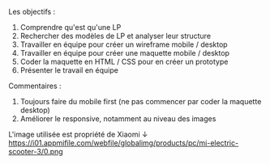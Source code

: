 Les objectifs : 
1. Comprendre qu'est qu'une LP
2. Rechercher des modèles de LP et analyser leur structure
3. Travailler en équipe pour créer un wireframe mobile / desktop
4. Travailler en équipe pour créer une maquette mobile / desktop
5. Coder la maquette en HTML / CSS pour en créer un prototype
6. Présenter le travail en équipe

Commentaires :
1. Toujours faire du mobile first (ne pas commencer par coder la maquette desktop)
2. Améliorer le responsive, notamment au niveau des images

L'image utilisée est propriété de Xiaomi ↓
<br>
https://i01.appmifile.com/webfile/globalimg/products/pc/mi-electric-scooter-3/0.png
